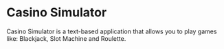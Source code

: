# Casino Simulator
Casino Simulator is a text-based application that allows you to play games like: Blackjack, Slot Machine and Roulette.

